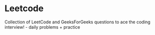  # Leetcode    
Collection of LeetCode and GeeksForGeeks questions to ace the coding interview! - 
daily problems + practice         
    
   
